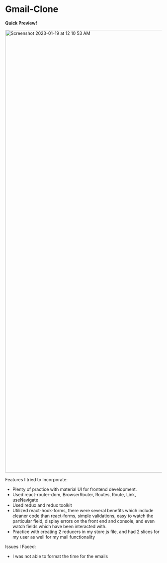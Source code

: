 # Gmail-Clone

<strong>Quick Preview!</strong>

<img width="1420" alt="Screenshot 2023-01-19 at 12 10 53 AM" src="https://user-images.githubusercontent.com/60463313/213388657-08614b74-7234-47e3-8e32-0380f0b8e9db.png">


Features I tried to Incorporate:

- Plenty of practice with material UI for frontend development. 
- Used react-router-dom, BrowserRouter, Routes, Route, Link, useNavigate
- Used redux and redux toolkit
- Utilized react-hook-forms, there were several benefits which include cleaner code than react-forms, simple validations, easy to watch the particular field, display errors on the front end and console, and even watch fields which have been interacted with.
- Practice with creating 2 reducers in my store.js file, and had 2 slices for my user as well for my mail functionality

Issues I Faced:
- I was not able to format the time for the emails

